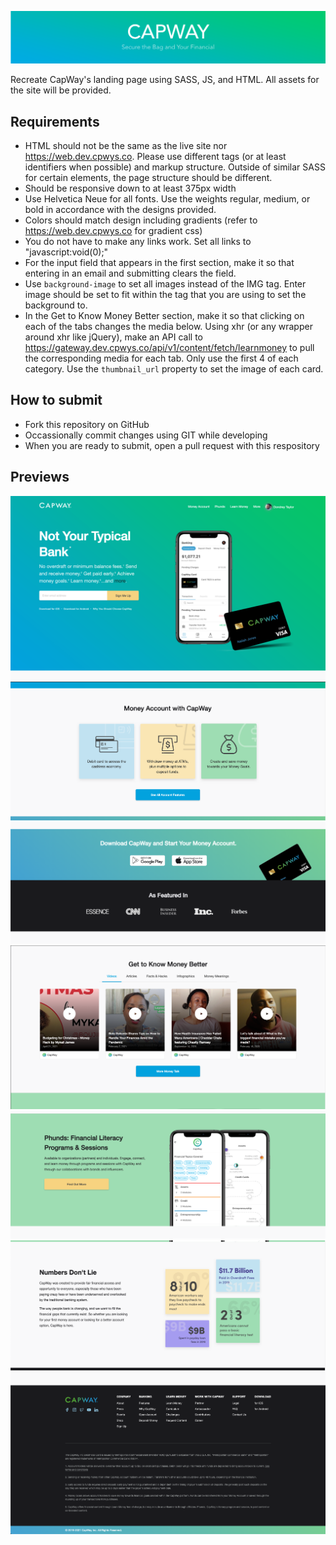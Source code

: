 ![CapWay](readme-assets/capway.png)

Recreate CapWay's landing page using SASS, JS, and HTML. All assets for the site will be provided.

## Requirements
- HTML should not be the same as the live site nor https://web.dev.cpwys.co. Please use different tags (or at least identifiers when possible) and markup structure. Outside of similar SASS for certain elements, the page structure should be different.
- Should be responsive down to at least 375px width
- Use Helvetica Neue for all fonts. Use the weights regular, medium, or bold in accordance with the designs provided.
- Colors should match design including gradients (refer to https://web.dev.cpwys.co for gradient css)
- You do not have to make any links work. Set all links to "javascript:void(0);"
- For the input field that appears in the first section, make it so that entering in an email and submitting clears the field.
- Use `background-image` to set all images instead of the IMG tag. Enter image should be set to fit within the tag that you are using to set the background to.
- In the Get to Know Money Better section, make it so that clicking on each of the tabs changes the media below. Using xhr (or any wrapper around xhr like jQuery), make an API call to https://gateway.dev.cpwys.co/api/v1/content/fetch/learnmoney to pull the corresponding media for each tab. Only use the first 4 of each category. Use the `thumbnail_url` property to set the image of each card.

## How to submit
- Fork this repository on GitHub
- Occassionally commit changes using GIT while developing
- When you are ready to submit, open a pull request with this respository


## Previews

![preview-1](previews/1.png)
![preview-2](previews/2.png)
![preview-3](previews/3.png)
![preview-4](previews/4.png)
![preview-5](previews/5.png)
![preview-6](previews/6.png)
![preview-7](previews/7.png)
